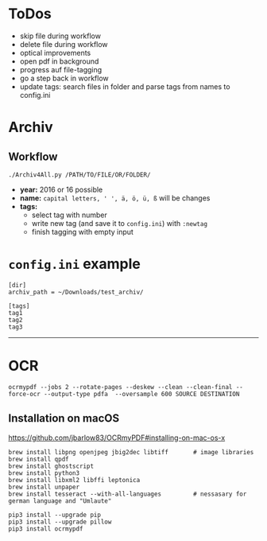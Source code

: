 # ToDos

* skip file during workflow
* delete file during workflow
* optical improvements
* open pdf in background
* progress auf file-tagging
* go a step back in workflow
* update tags: search files in folder and parse tags from names to config.ini


# Archiv
## Workflow
`./Archiv4All.py /PATH/TO/FILE/OR/FOLDER/`

* **year:** 2016 or 16 possible
* **name:** `capital letters, ' ', ä, ö, ü, ß` will be changes
* **tags:**
    * select tag with number
    * write new tag (and save it to `config.ini`) with `:newtag`
    * finish tagging with empty input

# `config.ini` example
```
[dir]
archiv_path = ~/Downloads/test_archiv/

[tags]
tag1
tag2
tag3

```

-------

# OCR
```
ocrmypdf --jobs 2 --rotate-pages --deskew --clean --clean-final --force-ocr --output-type pdfa  --oversample 600 SOURCE DESTINATION
```

## Installation on macOS
<https://github.com/jbarlow83/OCRmyPDF#installing-on-mac-os-x>
```
brew install libpng openjpeg jbig2dec libtiff     	# image libraries
brew install qpdf
brew install ghostscript
brew install python3
brew install libxml2 libffi leptonica
brew install unpaper
brew install tesseract --with-all-languages 		# nessasary for german language and "Umlaute"

pip3 install --upgrade pip
pip3 install --upgrade pillow
pip3 install ocrmypdf
```
